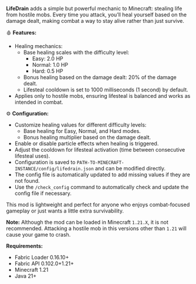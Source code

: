 **LifeDrain** adds a simple but powerful mechanic to Minecraft: stealing life from hostile mobs. Every time you attack, you’ll heal yourself based on the damage dealt, making combat a way to stay alive rather than just survive.

🩸 **Features:**
- Healing mechanics:
    - Base healing scales with the difficulty level:
        - Easy: 2.0 HP
        - Normal: 1.0 HP
        - Hard: 0.5 HP
    - Bonus healing based on the damage dealt: 20% of the damage dealt.
    - Lifesteal cooldown is set to 1000 milliseconds (1 second) by default.
- Applies only to hostile mobs, ensuring lifesteal is balanced and works as intended in combat.

⚙️ **Configuration:**
- Customize healing values for different difficulty levels:
    - Base healing for Easy, Normal, and Hard modes.
    - Bonus healing multiplier based on the damage dealt.
- Enable or disable particle effects when healing is triggered.
- Adjust the cooldown for lifesteal activation (time between consecutive lifesteal uses).
- Configuration is saved to `PATH-TO-MINECRAFT-INSTANCE/config/lifedrain.json` and can be modified directly.
- The config file is automatically updated to add missing values if they are not found.
- Use the `/check_config` command to automatically check and update the config file if necessary.

This mod is lightweight and perfect for anyone who enjoys combat-focused gameplay or just wants a little extra survivability.

**Note:** Although the mod can be loaded in Minecraft `1.21.X`, it is not recommended. Attacking a hostile mob in this versions other than `1.21` will cause your game to crash.

**Requirements:**
- Fabric Loader 0.16.10+
- Fabric API 0.102.0+1.21+
- Minecraft 1.21
- Java 21+
